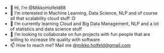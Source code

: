 - 👋 Hi, I’m @MikkoHolfeld88
- 👀 I’m interested in Machine Learning, Data Science, NLP and of course all that scalability cloud stuff :D
- 🌱 I’m currently learning Cloud and Big Data Management, NLP and a lot of statistics and data science stuff
- 💞️ I’m looking to collaborate on fun projects with fun people that are willing to increase life quality with software
- 📫 How to reach me? Mail me @mikko.holfeld@gmail.com

<!---
MikkoHolfeld88/MikkoHolfeld88 is a ✨ special ✨ repository because its `README.md` (this file) appears on your GitHub profile.
You can click the Preview link to take a look at your changes.
--->
